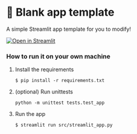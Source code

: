# 🎈 Blank app template

A simple Streamlit app template for you to modify!

[![Open in Streamlit](https://static.streamlit.io/badges/streamlit_badge_black_white.svg)](https://blank-app-template.streamlit.app/)

### How to run it on your own machine

1. Install the requirements

   ```
   $ pip install -r requirements.txt
   ```

2. (optional) Run unittests
   ```
   python -m unittest tests.test_app   
   ```

3. Run the app

   ```
   $ streamlit run src/streamlit_app.py
   ```

